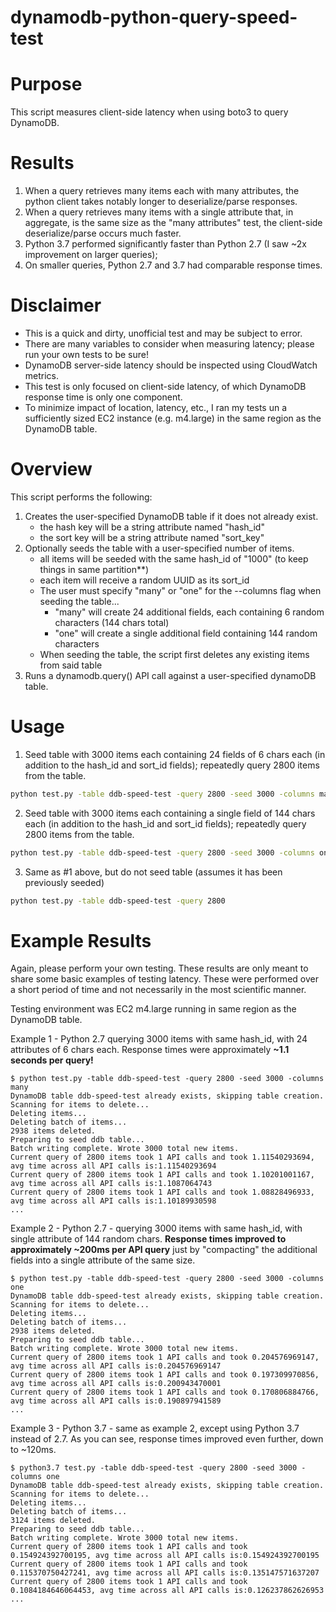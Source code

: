 # dynamodb-python-query-speed-test

# Purpose

This script measures client-side latency when using boto3 to query DynamoDB. 

# Results

1. When a query retrieves many items each with many attributes, the python client takes notably longer to deserialize/parse responses.
2. When a query retrieves many items with a single attribute that, in aggregate, is the same size as the "many attributes" test, the client-side deserialize/parse occurs much faster.
3. Python 3.7 performed significantly faster than Python 2.7 (I saw ~2x improvement on larger queries); 
4. On smaller queries, Python 2.7 and 3.7 had comparable response times. 

# Disclaimer

* This is a quick and dirty, unofficial test and may be subject to error.
* There are many variables to consider when measuring latency; please run your own tests to be sure!
* DynamoDB server-side latency should be inspected using CloudWatch metrics. 
* This test is only focused on client-side latency, of which DynamoDB response time is only one component.
* To minimize impact of location, latency, etc., I ran my tests un a sufficiently sized EC2 instance (e.g. m4.large) in the same region as the DynamoDB table. 

# Overview
This script performs the following:

1) Creates the user-specified DynamoDB table if it does not already exist.
    * the hash key will be a string attribute named "hash_id"
    * the sort key will be a string attribute named "sort_key"
2) Optionally seeds the table with a user-specified number of items. 
    * all items will be seeded with the same hash_id of "1000" (to keep things in same partition**)
    * each item will receive a random UUID as its sort_id
    * The user must specify "many" or "one" for the --columns flag when seeding the table...
        * "many" will create 24 additional fields, each containing 6 random characters (144 chars total)
        * "one" will create a single additional field containing 144 random characters
    * When seeding the table, the script first deletes any existing items from said table
4) Runs a dynamodb.query() API call against a user-specified dynamoDB table.

# Usage

1. Seed table with 3000 items each containing 24 fields of 6 chars each (in addition to the hash_id and sort_id fields); repeatedly query 2800 items from the table.

```sh
python test.py -table ddb-speed-test -query 2800 -seed 3000 -columns many
```

2. Seed table with 3000 items each containing a single field of 144 chars each (in addition to the hash_id and sort_id fields); repeatedly query 2800 items from the table.

```sh
python test.py -table ddb-speed-test -query 2800 -seed 3000 -columns one
```

3. Same as #1 above, but do not seed table (assumes it has been previously seeded)

```sh
python test.py -table ddb-speed-test -query 2800
```

# Example Results

Again, please perform your own testing. These results are only meant to share some basic examples of testing latency. These were performed over a short period of time and not necessarily in the most scientific manner.

Testing environment was EC2 m4.large running in same region as the DynamoDB table.

Example 1 - Python 2.7 querying 3000 items with same hash_id, with 24 attributes of 6 chars each. Response times were approximately **~1.1 seconds per query!**
```
$ python test.py -table ddb-speed-test -query 2800 -seed 3000 -columns many
DynamoDB table ddb-speed-test already exists, skipping table creation.
Scanning for items to delete...
Deleting items...
Deleting batch of items...
2938 items deleted.
Preparing to seed ddb table...
Batch writing complete. Wrote 3000 total new items.
Current query of 2800 items took 1 API calls and took 1.11540293694, avg time across all API calls is:1.11540293694
Current query of 2800 items took 1 API calls and took 1.10201001167, avg time across all API calls is:1.1087064743
Current query of 2800 items took 1 API calls and took 1.08828496933, avg time across all API calls is:1.10189930598
...
```

Example 2 - Python 2.7 - querying 3000 items with same hash_id, with single attribute of 144 random chars. **Response times improved to approximately ~200ms per API query** just by "compacting" the additional fields into a single attribute of the same size.

```
$ python test.py -table ddb-speed-test -query 2800 -seed 3000 -columns one
DynamoDB table ddb-speed-test already exists, skipping table creation.
Scanning for items to delete...
Deleting items...
Deleting batch of items...
2938 items deleted.
Preparing to seed ddb table...
Batch writing complete. Wrote 3000 total new items.
Current query of 2800 items took 1 API calls and took 0.204576969147, avg time across all API calls is:0.204576969147
Current query of 2800 items took 1 API calls and took 0.197309970856, avg time across all API calls is:0.200943470001
Current query of 2800 items took 1 API calls and took 0.170806884766, avg time across all API calls is:0.190897941589
...
```

Example 3 - Python 3.7 - same as example 2, except using Python 3.7 instead of 2.7. As you can see, response times improved even further, down to ~120ms.

```
$ python3.7 test.py -table ddb-speed-test -query 2800 -seed 3000 -columns one                                      
DynamoDB table ddb-speed-test already exists, skipping table creation.
Scanning for items to delete...
Deleting items...
Deleting batch of items...
3124 items deleted.
Preparing to seed ddb table...
Batch writing complete. Wrote 3000 total new items.
Current query of 2800 items took 1 API calls and took 0.154924392700195, avg time across all API calls is:0.154924392700195
Current query of 2800 items took 1 API calls and took 0.115370750427241, avg time across all API calls is:0.135147571637207
Current query of 2800 items took 1 API calls and took 0.1084184646064453, avg time across all API calls is:0.126237862626953
...
```
